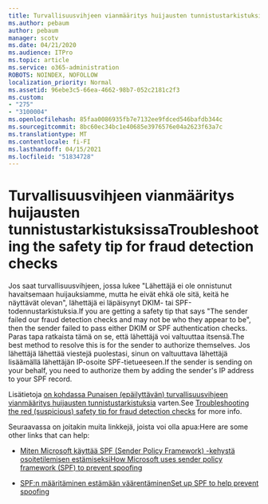 ```yaml
---
title: Turvallisuusvihjeen vianmääritys huijausten tunnistustarkistuksissa
ms.author: pebaum
author: pebaum
manager: scotv
ms.date: 04/21/2020
ms.audience: ITPro
ms.topic: article
ms.service: o365-administration
ROBOTS: NOINDEX, NOFOLLOW
localization_priority: Normal
ms.assetid: 96ebe3c5-66ea-4662-98b7-052c2181c2f3
ms.custom:
- "275"
- "3100004"
ms.openlocfilehash: 85faa0086935fb7e7132ee9fdced546bafdb344c
ms.sourcegitcommit: 8bc60ec34bc1e40685e3976576e04a2623f63a7c
ms.translationtype: MT
ms.contentlocale: fi-FI
ms.lasthandoff: 04/15/2021
ms.locfileid: "51834728"
---
```

# <a name="troubleshooting-the-safety-tip-for-fraud-detection-checks"></a><span data-ttu-id="871de-102">Turvallisuusvihjeen vianmääritys huijausten tunnistustarkistuksissa</span><span class="sxs-lookup"><span data-stu-id="871de-102">Troubleshooting the safety tip for fraud detection checks</span></span>

<span data-ttu-id="871de-103">Jos saat turvallisuusvihjeen, jossa lukee "Lähettäjä ei ole onnistunut havaitsemaan huijauksiamme, mutta he eivät ehkä ole sitä, keitä he näyttävät olevan", lähettäjä ei läpäisynyt DKIM- tai SPF-todennustarkistuksia.</span><span class="sxs-lookup"><span data-stu-id="871de-103">If you are getting a safety tip that says "The sender failed our fraud detection checks and may not be who they appear to be", then the sender failed to pass either DKIM or SPF authentication checks.</span></span> <span data-ttu-id="871de-104">Paras tapa ratkaista tämä on se, että lähettäjä voi valtuuttaa itsensä.</span><span class="sxs-lookup"><span data-stu-id="871de-104">The best method to resolve this is for the sender to authorize themselves.</span></span> <span data-ttu-id="871de-105">Jos lähettäjä lähettää viestejä puolestasi, sinun on valtuuttava lähettäjä lisäämällä lähettäjän IP-osoite SPF-tietueeseen.</span><span class="sxs-lookup"><span data-stu-id="871de-105">If the sender is sending on your behalf, you need to authorize them by adding the sender's IP address to your SPF record.</span></span>
  
<span data-ttu-id="871de-106">Lisätietoja [on kohdassa Punaisen (epäilyttävän) turvallisuusvihjeen vianmääritys huijausten tunnistustarkistuksia](https://blogs.msdn.microsoft.com/tzink/2016/11/02/troubleshooting-the-red-suspicious-safety-tip-for-fraud-detection-checks/) varten.</span><span class="sxs-lookup"><span data-stu-id="871de-106">See [Troubleshooting the red (suspicious) safety tip for fraud detection checks](https://blogs.msdn.microsoft.com/tzink/2016/11/02/troubleshooting-the-red-suspicious-safety-tip-for-fraud-detection-checks/) for more info.</span></span>
  
<span data-ttu-id="871de-107">Seuraavassa on joitakin muita linkkejä, joista voi olla apua:</span><span class="sxs-lookup"><span data-stu-id="871de-107">Here are some other links that can help:</span></span>
  
- [<span data-ttu-id="871de-108">Miten Microsoft käyttää SPF (Sender Policy Framework) -kehystä osoitetilemisen estämiseksi</span><span class="sxs-lookup"><span data-stu-id="871de-108">How Microsoft uses sender policy framework (SPF) to prevent spoofing</span></span>](https://docs.microsoft.com/microsoft-365/security/office-365-security/how-office-365-uses-spf-to-prevent-spoofing)

- [<span data-ttu-id="871de-109">SPF:n määritäminen estämään väärentäminen</span><span class="sxs-lookup"><span data-stu-id="871de-109">Set up SPF to help prevent spoofing</span></span>](https://docs.microsoft.com/microsoft-365/security/office-365-security/set-up-spf-in-office-365-to-help-prevent-spoofing)
